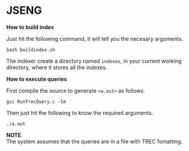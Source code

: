 # JSENG
**How to build index**

Just hit the following command, it will tell you the necesary arguments.

```
bash buildindex.sh
```
The indexer create a directory named `indexes`, in your current working directory, where it stores all the indexes. 

**How to execute queries**

First compile the source to generate `<a.out>` as follows.

```
gcc RunTrecQuery.c -lm
```

Then just hit the following to know the required arguments. 

```
./a.out 
```
**NOTE**:  
The system assumes that the queries are in a file with TREC fomatting. 
